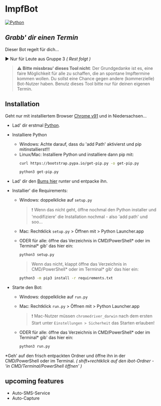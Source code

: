 # ImpfBot

[![Python](https://img.shields.io/badge/Made%20with-Python%203.9-blue.svg?style=flat-square&logo=Python&logoColor=white)](https://www.python.org/)

## _Grabb' dir einen Termin_

Dieser Bot regelt für dich...

:arrow_forward: Nur für Leute aus Gruppe 3 _( Rest folgt )_

> :warning: **Bitte missbrau' dieses Tool nicht**: Der Grundgedanke ist es, eine faire Möglichkeit für alle zu schaffen, die an spontane Impftermine kommen wollen. Du sollst eine Chance gegen andere (kommerzielle) Bot-Nutzer haben. Benutz dieses Tool bitte nur für deinen eigenen Termin.

## Installation
Geht nur mit installiertem Browser [Chrome v91](https://www.google.com/intl/de_de/chrome/) und in Niedersachsen...

- Lad' dir erstmal [Python](https://www.python.org/downloads/).
- Installiere Python
  - Windows: Achte darauf, dass du 'add Path' aktivierst und pip mitinstallierst!!!
  - Linux/Mac: Installiere Python und installiere dann pip mit:
    ```bash
    curl https://bootstrap.pypa.io/get-pip.py -o get-pip.py
    
    python3 get-pip.py
    ```
- Lad' dir den [Bums hier](https://github.com/Piitschy/ibot/archive/refs/heads/main.zip) runter und entpacke ihn.

- Installier' die Requirements:
  - Windows: doppelklicke auf ```setup.py```
    >:exclamation: Wenn das nicht geht, öffne nochmal den Python installer und 'modifiziere' die Installation nochmal - also 'add path' und soo...
  - Mac: Rechtklick ```setup.py``` > Öffnen mit > Python Launcher.app
  
  - ODER für alle: öffne das Verzeichnis in CMD/PowerShell* oder im Terminal* gib' das hier ein:
      ```bash
      python3 setup.py
      ```
    >Wenn das nicht, klappt öffne das Verzeichnis in CMD/PowerShell* oder im Terminal* gib' das hier ein:
    ```bash
    python3 -m pip3 install -r requirements.txt
    ```
- Starte den Bot: 
  - Windows: doppelklicke auf ```run.py```
  - Mac: Rechtklick ```run.py``` > Öffnen mit > Python Launcher.app
    > :exclamation: Mac-Nutzer müssen ```chromedriver_darwin``` nach dem ersten Start unter ```Einstellungen > Sicherheit``` das Starten erlauben!
  
  - ODER für alle: öffne das Verzeichnis in CMD/PowerShell* oder im Terminal* gib' das hier ein:
      ```bash
      python3 run.py
      ```

*Geh' auf den frisch entpackten Ordner und öffne ihn in der CMD/PowerShell oder im Terminal. _( shift+rechtklick auf den ibot-Ordner - 'in CMD/Terminal/PowerShell öffnen' )_

## upcoming features
- Auto-SMS-Service
- Auto-Capture